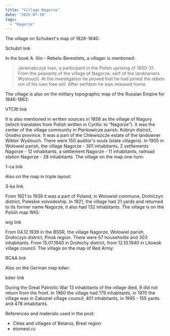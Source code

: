 ```yaml
---
title: "Village Nagorze"
date: "2025-07-30"
tags: 
  - "Nagorze"
---
```


The village on Schubert's map of 1826-1840:

Schubrt link

In the book A. Iliin - Rebels-Berestiets, a villager is mentioned:

> Jeremabczyk Ivan, a participant in the Polish uprising of 1830-31. From the peasants of the village of Nagorze, serf of the landowners Wyslouch. At the investigation he proved that he had joined the rebels not of his own free will. After serfdom he was released home.

The village is also on the military topographic map of the Russian Empire for 1846-1863:

VTCRI link

It is also mentioned in written sources in 1858 as the village of Nagury (which translates from Polish written in Cyrillic to “Nagorze”). It was the center of the village community in Pierkowicze parish, Kobryn district, Grodno province. It was a part of the Chlewiszcze estate of the landowner Wiktor Wyslouch. There were 150 auditor's souls (state villagers). In 1905 in Wolowiel parish, the village Nagorze - 301 inhabitants, 2 settlements Nagorze - 12 inhabitants, a settlement Nagorze - 11 inhabitants, railroad station Nagorze - 28 inhabitants. The village on the map one-turn:

1-ca link

Also on the map in triple layout:

3-ka link

From 1921 to 1939 it was a part of Poland, in Wolowiel commune, Drohiczyn district, Poleskie voivodeship. In 1921, the village had 21 yards and returned to its former name Nagorze, it also had 132 inhabitants. The village is on the Polish map WIG:

wig link

From 04.12.1939 in the BSSR, the village Nagorze, Wolowiel parish, Drohiczyn district, Pinsk region. There were 57 households and 303 inhabitants. From 15.01.1940 in Drohichy district, from 12.10.1940 in Litowsk village council. The village on the map of Red Army:

RCAA link

Also on the German map kdwr:

kdwr link

During the Great Patriotic War 13 inhabitants of the village died, 9 did not return from the front. In 1960 the village had 179 inhabitants, in 1970 the village was in Zakoziel village council, 401 inhabitants, in 1995 - 155 yards and 478 inhabitants.

References and materials used in the post:
- Cities and villages of Belarus, Brest region
- etomest.ru 

